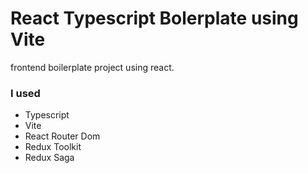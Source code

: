 # React Typescript Bolerplate using Vite

frontend boilerplate project using react.

### I used

-   Typescript
-   Vite
-   React Router Dom
-   Redux Toolkit
-   Redux Saga
